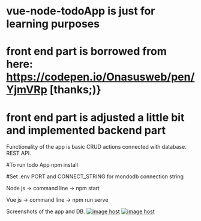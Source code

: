 # vue-node-todoApp is just for learning purposes
# front end part is borrowed from here: https://codepen.io/Onasusweb/pen/YjmVRp [thanks;)}
# front end part is adjusted a little bit and implemented backend part

Functionality of the app is basic CRUD actions connected with database. REST API. 

#To run todo App
npm install

#Set .env PORT and CONNECT_STRING for mondodb connection string

Node js -> command line -> npm start

Vue js -> command line -> npm run serve

Screenshots of the app and DB.
<a href="https://imgbox.com/AMzbU9PC" target="_blank"><img src="https://thumbs2.imgbox.com/0f/c5/AMzbU9PC_t.png" alt="image host"/></a> <a href="https://imgbox.com/EUGYqp2M" target="_blank"><img src="https://thumbs2.imgbox.com/53/6e/EUGYqp2M_t.png" alt="image host"/></a>
